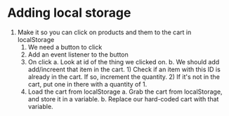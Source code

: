 # Adding local storage

1) Make it so you can click on products and them to the cart in localStorage
    1) We need a button to click
    2) Add an event listener to the button
    3) On click
        a. Look at id of the thing we clicked on.
        b. We should add add/increent that item in the cart.
            1) Check if an item with this ID is already in the cart. If so, increment the quantity.
            2) If it's not in the cart, put one in there with a quantity of 1.
    4) Load the cart from localStorage
        a. Grab the cart from localStorage, and store it in a variable.
        b. Replace our hard-coded cart with that variable.
